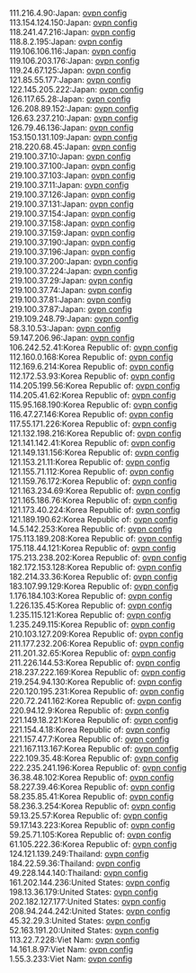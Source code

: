 111.216.4.90:Japan: [ovpn config](vpn/111_216_4_90.ovpn)  
113.154.124.150:Japan: [ovpn config](vpn/113_154_124_150.ovpn)  
118.241.47.216:Japan: [ovpn config](vpn/118_241_47_216.ovpn)  
118.8.2.195:Japan: [ovpn config](vpn/118_8_2_195.ovpn)  
119.106.106.116:Japan: [ovpn config](vpn/119_106_106_116.ovpn)  
119.106.203.176:Japan: [ovpn config](vpn/119_106_203_176.ovpn)  
119.24.67.125:Japan: [ovpn config](vpn/119_24_67_125.ovpn)  
121.85.55.177:Japan: [ovpn config](vpn/121_85_55_177.ovpn)  
122.145.205.222:Japan: [ovpn config](vpn/122_145_205_222.ovpn)  
126.117.65.28:Japan: [ovpn config](vpn/126_117_65_28.ovpn)  
126.208.89.152:Japan: [ovpn config](vpn/126_208_89_152.ovpn)  
126.63.237.210:Japan: [ovpn config](vpn/126_63_237_210.ovpn)  
126.79.46.136:Japan: [ovpn config](vpn/126_79_46_136.ovpn)  
153.150.131.109:Japan: [ovpn config](vpn/153_150_131_109.ovpn)  
218.220.68.45:Japan: [ovpn config](vpn/218_220_68_45.ovpn)  
219.100.37.10:Japan: [ovpn config](vpn/219_100_37_10.ovpn)  
219.100.37.100:Japan: [ovpn config](vpn/219_100_37_100.ovpn)  
219.100.37.103:Japan: [ovpn config](vpn/219_100_37_103.ovpn)  
219.100.37.11:Japan: [ovpn config](vpn/219_100_37_11.ovpn)  
219.100.37.126:Japan: [ovpn config](vpn/219_100_37_126.ovpn)  
219.100.37.131:Japan: [ovpn config](vpn/219_100_37_131.ovpn)  
219.100.37.154:Japan: [ovpn config](vpn/219_100_37_154.ovpn)  
219.100.37.158:Japan: [ovpn config](vpn/219_100_37_158.ovpn)  
219.100.37.159:Japan: [ovpn config](vpn/219_100_37_159.ovpn)  
219.100.37.190:Japan: [ovpn config](vpn/219_100_37_190.ovpn)  
219.100.37.196:Japan: [ovpn config](vpn/219_100_37_196.ovpn)  
219.100.37.200:Japan: [ovpn config](vpn/219_100_37_200.ovpn)  
219.100.37.224:Japan: [ovpn config](vpn/219_100_37_224.ovpn)  
219.100.37.29:Japan: [ovpn config](vpn/219_100_37_29.ovpn)  
219.100.37.74:Japan: [ovpn config](vpn/219_100_37_74.ovpn)  
219.100.37.81:Japan: [ovpn config](vpn/219_100_37_81.ovpn)  
219.100.37.87:Japan: [ovpn config](vpn/219_100_37_87.ovpn)  
219.109.248.79:Japan: [ovpn config](vpn/219_109_248_79.ovpn)  
58.3.10.53:Japan: [ovpn config](vpn/58_3_10_53.ovpn)  
59.147.206.96:Japan: [ovpn config](vpn/59_147_206_96.ovpn)  
106.242.52.41:Korea Republic of: [ovpn config](vpn/106_242_52_41.ovpn)  
112.160.0.168:Korea Republic of: [ovpn config](vpn/112_160_0_168.ovpn)  
112.169.6.214:Korea Republic of: [ovpn config](vpn/112_169_6_214.ovpn)  
112.172.53.93:Korea Republic of: [ovpn config](vpn/112_172_53_93.ovpn)  
114.205.199.56:Korea Republic of: [ovpn config](vpn/114_205_199_56.ovpn)  
114.205.41.62:Korea Republic of: [ovpn config](vpn/114_205_41_62.ovpn)  
115.95.168.190:Korea Republic of: [ovpn config](vpn/115_95_168_190.ovpn)  
116.47.27.146:Korea Republic of: [ovpn config](vpn/116_47_27_146.ovpn)  
117.55.171.226:Korea Republic of: [ovpn config](vpn/117_55_171_226.ovpn)  
121.132.198.216:Korea Republic of: [ovpn config](vpn/121_132_198_216.ovpn)  
121.141.142.41:Korea Republic of: [ovpn config](vpn/121_141_142_41.ovpn)  
121.149.131.156:Korea Republic of: [ovpn config](vpn/121_149_131_156.ovpn)  
121.153.21.11:Korea Republic of: [ovpn config](vpn/121_153_21_11.ovpn)  
121.155.71.112:Korea Republic of: [ovpn config](vpn/121_155_71_112.ovpn)  
121.159.76.172:Korea Republic of: [ovpn config](vpn/121_159_76_172.ovpn)  
121.163.234.69:Korea Republic of: [ovpn config](vpn/121_163_234_69.ovpn)  
121.165.186.76:Korea Republic of: [ovpn config](vpn/121_165_186_76.ovpn)  
121.173.40.224:Korea Republic of: [ovpn config](vpn/121_173_40_224.ovpn)  
121.189.190.62:Korea Republic of: [ovpn config](vpn/121_189_190_62.ovpn)  
14.5.142.253:Korea Republic of: [ovpn config](vpn/14_5_142_253.ovpn)  
175.113.189.208:Korea Republic of: [ovpn config](vpn/175_113_189_208.ovpn)  
175.118.44.121:Korea Republic of: [ovpn config](vpn/175_118_44_121.ovpn)  
175.213.238.202:Korea Republic of: [ovpn config](vpn/175_213_238_202.ovpn)  
182.172.153.128:Korea Republic of: [ovpn config](vpn/182_172_153_128.ovpn)  
182.214.33.36:Korea Republic of: [ovpn config](vpn/182_214_33_36.ovpn)  
183.107.99.129:Korea Republic of: [ovpn config](vpn/183_107_99_129.ovpn)  
1.176.184.103:Korea Republic of: [ovpn config](vpn/1_176_184_103.ovpn)  
1.226.135.45:Korea Republic of: [ovpn config](vpn/1_226_135_45.ovpn)  
1.235.115.121:Korea Republic of: [ovpn config](vpn/1_235_115_121.ovpn)  
1.235.249.115:Korea Republic of: [ovpn config](vpn/1_235_249_115.ovpn)  
210.103.127.209:Korea Republic of: [ovpn config](vpn/210_103_127_209.ovpn)  
211.177.232.206:Korea Republic of: [ovpn config](vpn/211_177_232_206.ovpn)  
211.201.32.65:Korea Republic of: [ovpn config](vpn/211_201_32_65.ovpn)  
211.226.144.53:Korea Republic of: [ovpn config](vpn/211_226_144_53.ovpn)  
218.237.222.169:Korea Republic of: [ovpn config](vpn/218_237_222_169.ovpn)  
219.254.94.130:Korea Republic of: [ovpn config](vpn/219_254_94_130.ovpn)  
220.120.195.231:Korea Republic of: [ovpn config](vpn/220_120_195_231.ovpn)  
220.72.241.162:Korea Republic of: [ovpn config](vpn/220_72_241_162.ovpn)  
220.94.12.9:Korea Republic of: [ovpn config](vpn/220_94_12_9.ovpn)  
221.149.18.221:Korea Republic of: [ovpn config](vpn/221_149_18_221.ovpn)  
221.154.4.18:Korea Republic of: [ovpn config](vpn/221_154_4_18.ovpn)  
221.157.47.7:Korea Republic of: [ovpn config](vpn/221_157_47_7.ovpn)  
221.167.113.167:Korea Republic of: [ovpn config](vpn/221_167_113_167.ovpn)  
222.109.35.48:Korea Republic of: [ovpn config](vpn/222_109_35_48.ovpn)  
222.235.241.196:Korea Republic of: [ovpn config](vpn/222_235_241_196.ovpn)  
36.38.48.102:Korea Republic of: [ovpn config](vpn/36_38_48_102.ovpn)  
58.227.39.46:Korea Republic of: [ovpn config](vpn/58_227_39_46.ovpn)  
58.235.85.41:Korea Republic of: [ovpn config](vpn/58_235_85_41.ovpn)  
58.236.3.254:Korea Republic of: [ovpn config](vpn/58_236_3_254.ovpn)  
59.13.25.57:Korea Republic of: [ovpn config](vpn/59_13_25_57.ovpn)  
59.17.143.223:Korea Republic of: [ovpn config](vpn/59_17_143_223.ovpn)  
59.25.71.105:Korea Republic of: [ovpn config](vpn/59_25_71_105.ovpn)  
61.105.222.36:Korea Republic of: [ovpn config](vpn/61_105_222_36.ovpn)  
124.121.139.249:Thailand: [ovpn config](vpn/124_121_139_249.ovpn)  
184.22.59.36:Thailand: [ovpn config](vpn/184_22_59_36.ovpn)  
49.228.144.140:Thailand: [ovpn config](vpn/49_228_144_140.ovpn)  
161.202.144.236:United States: [ovpn config](vpn/161_202_144_236.ovpn)  
198.13.36.179:United States: [ovpn config](vpn/198_13_36_179.ovpn)  
202.182.127.177:United States: [ovpn config](vpn/202_182_127_177.ovpn)  
208.94.244.242:United States: [ovpn config](vpn/208_94_244_242.ovpn)  
45.32.29.3:United States: [ovpn config](vpn/45_32_29_3.ovpn)  
52.163.191.20:United States: [ovpn config](vpn/52_163_191_20.ovpn)  
113.22.7.228:Viet Nam: [ovpn config](vpn/113_22_7_228.ovpn)  
14.161.8.97:Viet Nam: [ovpn config](vpn/14_161_8_97.ovpn)  
1.55.3.233:Viet Nam: [ovpn config](vpn/1_55_3_233.ovpn)  
